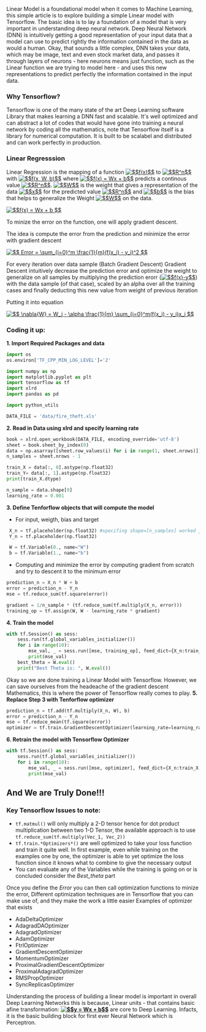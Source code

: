 Linear Model is a foundational model when it comes to Machine Learning, this simple article is to explore building a simple Linear model with Tensorflow. The basic idea is to lay a foundation of a model that is very important in understanding deep neural network.
Deep Neural Network (DNN) is intuitively getting a good representation of your input data that a model can use to predict rightly the information contained in the data as would a human. Okay, that sounds a little complex, DNN takes your data, which may be image, text and even stock market data, and passes it through layers of neurons - here neurons means just function, such as the Linear function we are trying to model here - and uses this new representations to predict perfectly the information contained in the input data.
### Why Tensorflow?
Tensorflow is one of the many state of the art Deep Learning software Library that makes learning a DNN fast and scalable. It's well optimized and can abstract a lot of codes that would have gone into training a neural network by coding all the mathematics, note that Tensorflow itself is a library for numerical computation. It is built to be scalabel and distributed and can work perfectly in production.

### Linear Regresssion
Linear Regression is the mapping of a function <a href="https://www.codecogs.com/eqnedit.php?latex=$$f(x)$$" target="_blank"><img src="https://latex.codecogs.com/gif.latex?$$f(x)$$" title="$$f(x)$$" /></a> to <a href="https://www.codecogs.com/eqnedit.php?latex=$$R^n$$" target="_blank"><img src="https://latex.codecogs.com/gif.latex?$$R^n$$" title="$$R^n$$" /></a> with <a href="https://www.codecogs.com/eqnedit.php?latex=$$f(x,&space;W,&space;b)$$" target="_blank"><img src="https://latex.codecogs.com/gif.latex?$$f(x,&space;W,&space;b)$$" title="$$f(x, W, b)$$" /></a> where <a href="https://www.codecogs.com/eqnedit.php?latex=$$f(x)&space;=&space;Wx&space;&plus;&space;b$$" target="_blank"><img src="https://latex.codecogs.com/gif.latex?$$f(x)&space;=&space;Wx&space;&plus;&space;b$$" title="$$f(x) = Wx + b$$" /></a> predicts a continous value <a href="https://www.codecogs.com/eqnedit.php?latex=$$R^n$$" target="_blank"><img src="https://latex.codecogs.com/gif.latex?$$R^n$$" title="$$R^n$$" /></a>. <a href="https://www.codecogs.com/eqnedit.php?latex=$$W$$" target="_blank"><img src="https://latex.codecogs.com/gif.latex?$$W$$" title="$$W$$" /></a> is the weight that gives a representation of the data <a href="https://www.codecogs.com/eqnedit.php?latex=$$x$$" target="_blank"><img src="https://latex.codecogs.com/gif.latex?$$x$$" title="$$x$$" /></a> for the predicted value <a href="https://www.codecogs.com/eqnedit.php?latex=$$R^n$$" target="_blank"><img src="https://latex.codecogs.com/gif.latex?$$R^n$$" title="$$R^n$$" /></a> and <a href="https://www.codecogs.com/eqnedit.php?latex=$$b$$" target="_blank"><img src="https://latex.codecogs.com/gif.latex?$$b$$" title="$$b$$" /></a> is the bias that helps to generalize the Weight <a href="https://www.codecogs.com/eqnedit.php?latex=$$W$$" target="_blank"><img src="https://latex.codecogs.com/gif.latex?$$W$$" title="$$W$$" /></a> on the data.

<a href="https://www.codecogs.com/eqnedit.php?latex=$$f(x)&space;=&space;Wx&space;&plus;&space;b&space;$$" target="_blank"><img src="https://latex.codecogs.com/gif.latex?$$f(x)&space;=&space;Wx&space;&plus;&space;b&space;$$" title="$$f(x) = Wx + b $$" /></a>

To minize the error on the function, one will apply gradient descent.

The idea is compute the error from the prediction and minimize the error with gradient descent

<a href="https://www.codecogs.com/eqnedit.php?latex=$$&space;Error&space;=&space;\sum_{i=0}^m&space;\frac{1}{m}(f(x_i)&space;-&space;y_i)^2&space;$$" target="_blank"><img src="https://latex.codecogs.com/gif.latex?$$&space;Error&space;=&space;\sum_{i=0}^m&space;\frac{1}{m}(f(x_i)&space;-&space;y_i)^2&space;$$" title="$$ Error = \sum_{i=0}^m \frac{1}{m}(f(x_i) - y_i)^2 $$" /></a>

For every iteration over data sample (Batch Gradient Descent)
Gradient Descent intuitively decrease the prediction error and optimize the weight to generalize on all samples by multiplying the prediction erorr (<a href="https://www.codecogs.com/eqnedit.php?latex=$$f(x)-y$$" target="_blank"><img src="https://latex.codecogs.com/gif.latex?$$f(x)-y$$" title="$$f(x)-y$$" /></a>) with the data sample (of that case), scaled by an alpha over all the training cases and finally deducting this new value from weight of previous iteration

Putting it into equation

<a href="https://www.codecogs.com/eqnedit.php?latex=$$&space;\nabla{W}&space;=&space;W_j&space;-&space;\alpha&space;\frac{1}{m}&space;\sum_{i=0}^m(f(x_i)&space;-&space;y_i)x_i&space;$$" target="_blank"><img src="https://latex.codecogs.com/gif.latex?$$&space;\nabla{W}&space;=&space;W_j&space;-&space;\alpha&space;\frac{1}{m}&space;\sum_{i=0}^m(f(x_i)&space;-&space;y_i)x_i&space;$$" title="$$ \nabla{W} = W_j - \alpha \frac{1}{m} \sum_{i=0}^m(f(x_i) - y_i)x_i $$" /></a>

### Coding it up:
**1. Import Required Packages and data**
```python
import os
os.environ['TF_CPP_MIN_LOG_LEVEL']='2'

import numpy as np
import matplotlib.pyplot as plt
import tensorflow as tf
import xlrd
import pandas as pd

import python_utils

DATA_FILE = 'data/fire_theft.xls'
```
**2. Read in Data using xlrd and specify learning rate**
```python
book = xlrd.open_workbook(DATA_FILE, encoding_override='utf-8')
sheet = book.sheet_by_index(0)
data = np.asarray([sheet.row_values(i) for i in range(1, sheet.nrows)])
n_samples = sheet.nrows - 1

train_X = data[:, 0].astype(np.float32)
train_Y= data[:, 1].astype(np.float32)
print(train_X.dtype)

n_sample = data.shape[0]
learning_rate = 0.001
```
**3. Define Tenforflow objects that will compute the model**
 * For input, weigth, bias and target
 
```python
 X_n = tf.placeholder(np.float32) #specifing shape=[n_samples] worked just fine
 Y_n = tf.placeholder(np.float32)

 W = tf.Variable(0., name="W")
 b = tf.Variable(1., name="b")
```

 * Computing  and minimize the error by computing gradient from scratch and try to descent it to the minimum error
 
 ```python
 prediction_n = X_n * W + b
 error = prediction_n - Y_n
 mse = tf.reduce_sum(tf.square(error))

 gradient = 1/n_sample * (tf.reduce_sum(tf.multiply(X_n, error)))
 training_op = tf.assign(W, W - learning_rate * gradient)
 ```
**4. Train the model**
```python
with tf.Session() as sess:
    sess.run(tf.global_variables_initializer())
    for i in range(10):
        mse_val, _ = sess.run([mse, training_op], feed_dict={X_n:train_X, Y_n:train_Y})
        print(mse_val)
    best_theta = W.eval()
    print("Best Theta is: ", W.eval())
```
Okay so we are done training a Linear Model with Tensorflow. However, we can save ourselves from the headeache of the gradient descent Mathematics, this is where the power of Tensorflow really comes to play.
**5. Replace Step 3 with Tenforflow optimizer**
```python
prediction_n = tf.add(tf.multiply(X_n, W), b)
error = prediction_n - Y_n
mse = tf.reduce_mean(tf.square(error))
optimizer = tf.train.GradientDescentOptimizer(learning_rate=learning_rate).minimize(mse)
```
**6. Retrain the model with Tensorflow Optimizer**
```python
with tf.Session() as sess:
    sess.run(tf.global_variables_initializer())
    for i in range(10):
        mse_val, _ = sess.run([mse, optimizer], feed_dict={X_n:train_X, Y_n:train_Y})
        print(mse_val)
```
## And We are Truly Done!!!

### Key Tensorflow Issues to note:
* ```tf.matmul()``` will only multiply a 2-D tensor hence for dot product multiplication between two 1-D Tensor, the available approach is to use ```tf.reduce_sum(tf.multiply(Vec_1, Vec_2))```
* ```tf.train.*Optimizers*()``` are well optimized to take your loss function and train it quite well. In first example, even while training on the examples one by one, the optimizer is able to yet optimize the loss function since it knows what to combine to give the necessary output
* You can evaluate any of the Variables while the training is going on or is concluded consider the _Best_theta_ part

Once you define the *Error* you can then call optimization functions to minize the error, Different optimization techniques are in Tensorflow that you can make use of, and they make the work a little easier
Examples of optimizer that exists
* AdaDeltaOptimizer        
* AdagradDAOptimizer
* AdagradOptimizer
* AdamOptimizer
* FtrlOptimizer
* GradientDescentOptimizer
* MomentumOptimizer
* ProximalGradientDescentOptimizer
* ProximalAdagradOptimizer
* RMSPropOptimizer
* SyncReplicasOptimizer

Understanding the process of building a linear model is important in overall Deep Learning Networks this is because, Linear units - that contains basic afine transformation: **<a href="https://www.codecogs.com/eqnedit.php?latex=$$y&space;=&space;Wx&space;&plus;&space;b$$" target="_blank"><img src="https://latex.codecogs.com/gif.latex?$$y&space;=&space;Wx&space;&plus;&space;b$$" title="$$y = Wx + b$$" /></a>** are core to Deep Learning. Infacts, it is the basic building block for first ever Neural Network which is Perceptron.
